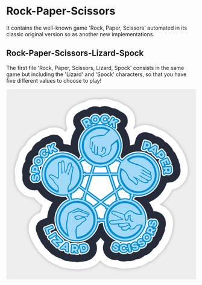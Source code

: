 # Rock-Paper-Scissors

It contains the well-known game 'Rock, Paper, Scissors' automated in its classic original version so as another new implementations.




## Rock-Paper-Scissors-Lizard-Spock
The first file 'Rock, Paper, Scissors, Lizard, Spock' consists in the same game but including the 'Lizard' and 'Spock' characters, 
so that you have five different values to choose to play!


![alt text](https://raw.githubusercontent.com/AlejandroPenaloza/Rock-Paper-Scissors/master/rpsls.jpg)

